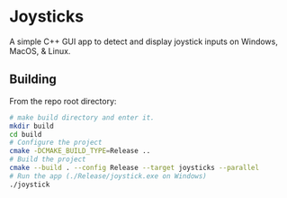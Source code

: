# Joysticks

A simple C++ GUI app to detect and display joystick inputs on Windows, MacOS, & Linux.

## Building

From the repo root directory:

```bash
# make build directory and enter it.
mkdir build
cd build
# Configure the project
cmake -DCMAKE_BUILD_TYPE=Release ..
# Build the project
cmake --build . --config Release --target joysticks --parallel
# Run the app (./Release/joystick.exe on Windows)
./joystick
```
